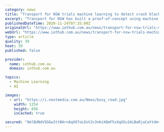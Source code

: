 ```yaml
---
category: news
title: "Transport for NSW trials machine learning to detect crash blackspots"
excerpt: "Transport for NSW has built a proof-of-concept using machine learning technology from Microsoft to identify potentially dangerous traffic intersections and fast-track remediation works. The ‘dangerous intersections’ proof-of-concept,"
publishedDateTime: 2020-11-24T07:35:00Z
originalUrl: "https://www.iothub.com.au/news/transport-for-nsw-trials-machine-learning-to-detect-crash-blackspots-558192"
webUrl: "https://www.iothub.com.au/news/transport-for-nsw-trials-machine-learning-to-detect-crash-blackspots-558192"
type: article
quality: 39
heat: 39
published: false

provider:
  name: iothub.com.au
  domain: iothub.com.au

topics:
  - Machine Learning
  - AI

images:
  - url: "https://i.nextmedia.com.au/News/busy_road.jpg"
    width: 1254
    height: 836
    isCached: true

secured: "9mlBdNdV5GGw3ttBArn6qXO7oLOsVJc3nKzXQmF5sXqG5u1HiBaRjaCaYtdmvoZfka3bDV4tIMZUhFfx6QNiraFl+33ptWq/INIX57gEP+3fnc20XnTIKelQ5/8kEOnhbI7LXk89XeASxsoNy0a0pFtjDGOIAzcWJR8gCcWdV9+FTLjISj+qVag5AgZlzfT8ubAr3FpYkbUt8Jcbh8FeR8SyAIxCncysAgCpb0k+kWK1vYGNlNEStmIA5qKxA5bxzm6HGa8WXSiyWhN/C1jfBV9nwTgPDve3tpNA5yULj9WzojWSL7CtOhsdI8118dDu7tGYBb+9UHjEUzwX7OIQZtAJKymjPCaL8P+v6vqG+Q0=;hcxiJmMBv15ExjNaYHbpIQ=="
---
```



